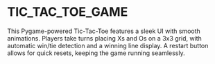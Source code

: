 # TIC_TAC_TOE_GAME
This Pygame-powered Tic-Tac-Toe features a sleek UI with smooth animations. Players take turns placing Xs and Os on a 3x3 grid, with automatic win/tie detection and a winning line display. A restart button allows for quick resets, keeping the game running seamlessly.
